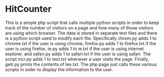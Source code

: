 HitCounter
==========

This is a simple php script that calls multiple python scripts in order to keep track of the number of visitors on a page and how many of those visitors are using which browser. The data is stored in separate text files and there is a python script used to modify each file. Specifically chrom.py adds 1 to chrome.txt if the user is using chrome, firefox.py adds 1 to firefox.txt if the user is using firefox, ie.py adds 1 to ie.txt if the user is using internet explorer, and safari.py adds 1 to safari.txt if the user is using safari. The script incr.py adds 1 to text.txt whenever a user visits the page. Finally, getr.py prints the contents of tex.txt. The php page just calls these various scripts in order to display the information to the user.
